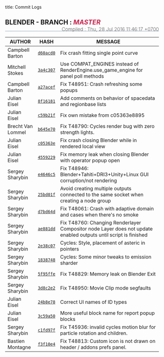 title: Commit Logs

<h2 style="border-bottom: 3px solid #cfd8dc; padding-bottom:15px;">
  <i class="bf-blender"></i> BLENDER - BRANCH :
  <i style="text-transform:uppercase;color:#c7254e">master</i>
  <span style="font-size:16px;font-weight:200;float:right;"> Compiled :
    <time class="timeago" datetime="Thu, 28 Jul 2016 11:46:17 +0700">Thu, 28 Jul 2016 11:46:17 +0700</time>
  </span>
</h2>

AUTHOR | HASH | MESSAGE
--- | --- | ---
Campbell Barton | [`d60acd0`](https://developer.blender.org/rBd60acd0) | Fix crash fitting single point curve
Mitchell Stokes | [`3a4c307`](https://developer.blender.org/rB3a4c307) | Use COMPAT_ENGINES instead of RenderEngine.use_game_engine for panel poll methods
Campbell Barton | [`a27acef`](https://developer.blender.org/rBa27acef) | Fix T48951: Crash refreshing some popups
Julian Eisel | [`8f16181`](https://developer.blender.org/rB8f16181) | Add comments on behavior of spacedata and regionbase lists
Julian Eisel | [`c59b21f`](https://developer.blender.org/rBc59b21f) | Fix own mistake from c05363e8895
Brecht Van Lommel | [`b645e70`](https://developer.blender.org/rBb645e70) | Fix T48790: Cycles render bug with zero strength lights.
Julian Eisel | [`c05363e`](https://developer.blender.org/rBc05363e) | Fix crash closing Blender while in rendered local view
Julian Eisel | [`4559229`](https://developer.blender.org/rB4559229) | Fix memory leak when closing Blender with operator popup open
Sergey Sharybin | [`e4646c5`](https://developer.blender.org/rBe4646c5) | Fix T48946: Blender+Tahiti+DRI3+Unity+Linux GUI corruption/not rendering
Sergey Sharybin | [`25bd01f`](https://developer.blender.org/rB25bd01f) | Avoid creating multiple outputs connected to the same socket when creating a node group
Sergey Sharybin | [`d7bd64d`](https://developer.blender.org/rBd7bd64d) | Fix T48061: Crash with adaptive domain and cases when there's no smoke
Sergey Sharybin | [`ae881dd`](https://developer.blender.org/rBae881dd) | Fix T48760: Changing Renderlayer Compositor node Layer does not update enabled outputs until script is finished
Sergey Sharybin | [`2e38c07`](https://developer.blender.org/rB2e38c07) | Cycles: Style, placement of asteric in pointers
Sergey Sharybin | [`1838748`](https://developer.blender.org/rB1838748) | Cycles: Some minor tweaks to emission sharder
Sergey Sharybin | [`5f95ffe`](https://developer.blender.org/rB5f95ffe) | Fix T48829: Memory leak on Blender Exit
Sergey Sharybin | [`3d8c2e2`](https://developer.blender.org/rB3d8c2e2) | Fix T48950: Movie Clip mode segfaults
Julian Eisel | [`24b8e78`](https://developer.blender.org/rB24b8e78) | Correct UI names of ID types
Julian Eisel | [`3c59a50`](https://developer.blender.org/rB3c59a50) | More useful block name for report popup blocks
Sergey Sharybin | [`c1fd97f`](https://developer.blender.org/rBc1fd97f) | Fix T45936: invalid cycles motion blur for particle rotation and children.
Bastien Montagne | [`f3f10e4`](https://developer.blender.org/rBf3f10e4) | Fix T48813: Custom icon is not drawn on header / addons prefs panel.